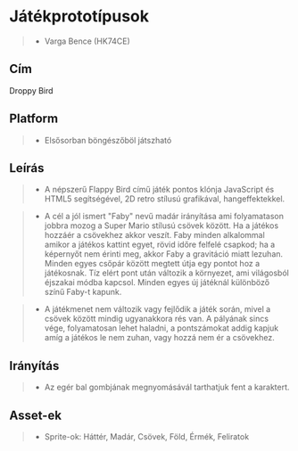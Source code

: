 # Játékprototípusok

> - Varga Bence (HK74CE)

## Cím

Droppy Bird

## Platform
> - Elsősorban böngészőböl játszható

## Leírás
> - A népszerű Flappy Bird című játék pontos klónja JavaScript és HTML5 segítségével,
2D retro stílusú grafikával, hangeffektekkel.

> - A cél a jól ismert "Faby" nevű madár irányítása ami folyamatason jobbra mozog a Super Mario stílusú csövek között. Ha a játékos hozzáér a csövekhez akkor veszít. Faby minden alkalommal amikor a játékos kattint egyet, rövid időre felfelé csapkod; ha a képernyőt nem érinti meg, akkor Faby a gravitáció miatt lezuhan. Minden egyes csőpár között megtett útja egy pontot hoz a játékosnak.  Tíz elért pont után változik a környezet, ami világosból éjszakai módba kapcsol. Minden egyes új játéknál különböző színű Faby-t kapunk.

> - A játékmenet nem változik vagy fejlődik a játék során, mivel a csövek között mindig ugyanakkora rés van. A pályának sincs vége, folyamatosan lehet haladni, a pontszámokat addig kapjuk amíg a játékos le nem zuhan, vagy hozzá nem ér a csövekhez.



## Irányítás
> - Az egér bal gombjának megnyomásávál tarthatjuk fent a karaktert.


## Asset-ek
> - Sprite-ok: Háttér, Madár, Csövek, Föld, Érmék, Feliratok
   




